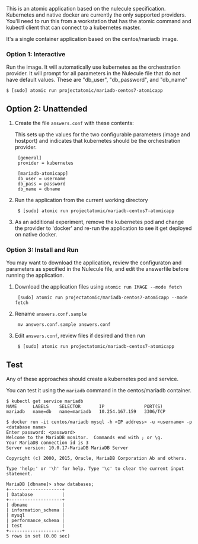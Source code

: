 This is an atomic application based on the nulecule specification. Kubernetes and native docker are currently the only supported providers. You'll need to run this from a workstation that has the atomic command and kubectl client that can connect to a kubernetes master.

It's a single container application based on the centos/mariadb image.

### Option 1: Interactive

Run the image. It will automatically use kubernetes as the orchestration provider.  It will prompt for all parameters in the Nulecule file that do not have default values.  These are "db_user", "db_password", and "db_name"

    $ [sudo] atomic run projectatomic/mariadb-centos7-atomicapp

## Option 2: Unattended

1. Create the file `answers.conf` with these contents:

    This sets up the values for the two configurable parameters (image and hostport) and indicates that kubernetes should be the orchestration provider.

        [general]
        provider = kubernetes

        [mariadb-atomicapp]
        db_user = username
        db_pass = password
        db_name = dbname

1. Run the application from the current working directory

        $ [sudo] atomic run projectatomic/mariadb-centos7-atomicapp

1. As an additional experiment, remove the kubernetes pod and change the provider to 'docker' and re-run the application to see it get deployed on native docker.

### Option 3: Install and Run

You may want to download the application, review the configuraton and parameters as specified in the Nulecule file, and edit the answerfile before running the application.

1. Download the application files using `atomic run IMAGE --mode fetch`

        [sudo] atomic run projectatomic/mariadb-centos7-atomicapp --mode fetch

2. Rename `answers.conf.sample`

        mv answers.conf.sample answers.conf

3. Edit `answers.conf`, review files if desired and then run

        $ [sudo] atomic run projectatomic/mariadb-centos7-atomicapp

## Test
Any of these approaches should create a kubernetes pod and service.

You can test it using the `mariadb` command in the centos/mariadb container.

```
$ kubectl get service mariadb
NAME      LABELS    SELECTOR       IP               PORT(S)
mariadb   name=db   name=mariadb   10.254.167.159   3306/TCP

$ docker run -it centos/mariadb mysql -h <IP address> -u <username> -p <database name>
Enter password: <password>
Welcome to the MariaDB monitor.  Commands end with ; or \g.
Your MariaDB connection id is 3
Server version: 10.0.17-MariaDB MariaDB Server

Copyright (c) 2000, 2015, Oracle, MariaDB Corporation Ab and others.

Type 'help;' or '\h' for help. Type '\c' to clear the current input statement.

MariaDB [dbname]> show databases;
+--------------------+
| Database           |
+--------------------+
| dbname             |
| information_schema |
| mysql              |
| performance_schema |
| test               |
+--------------------+
5 rows in set (0.00 sec)
```

